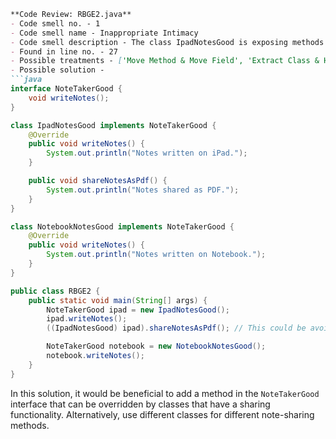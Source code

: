 ```markdown
**Code Review: RBGE2.java**
- Code smell no. - 1
- Code smell name - Inappropriate Intimacy
- Code smell description - The class IpadNotesGood is exposing methods that are not part of its interface NoteTakerGood, leading to a tight coupling with clients that access it. It violates the principle of encapsulation by requiring external classes to know about internal workings of IpadNotesGood.
- Found in line no. - 27
- Possible treatments - ['Move Method & Move Field', 'Extract Class & Hide Delegate', 'Change Bidirectional Association to Unidirectional', ' Replace Delegation with Inheritance']
- Possible solution - 
```java
interface NoteTakerGood {
    void writeNotes();
}

class IpadNotesGood implements NoteTakerGood {
    @Override
    public void writeNotes() {
        System.out.println("Notes written on iPad.");
    }

    public void shareNotesAsPdf() {
        System.out.println("Notes shared as PDF.");
    }
}

class NotebookNotesGood implements NoteTakerGood {
    @Override
    public void writeNotes() {
        System.out.println("Notes written on Notebook.");
    }
}

public class RBGE2 {
    public static void main(String[] args) {
        NoteTakerGood ipad = new IpadNotesGood();
        ipad.writeNotes();
        ((IpadNotesGood) ipad).shareNotesAsPdf(); // This could be avoided by providing an interface method for sharing.

        NoteTakerGood notebook = new NotebookNotesGood();
        notebook.writeNotes();
    }
}
```
In this solution, it would be beneficial to add a method in the `NoteTakerGood` interface that can be overridden by classes that have a sharing functionality. Alternatively, use different classes for different note-sharing methods.
```